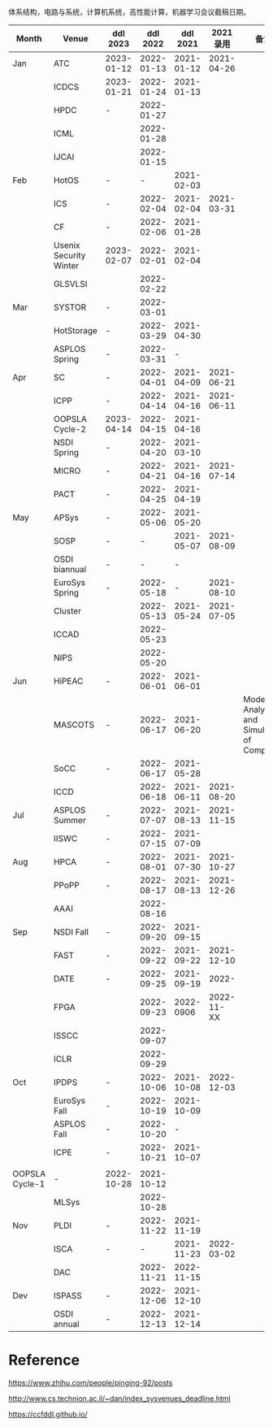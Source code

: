 体系结构，电路与系统，计算机系统，高性能计算，机器学习会议截稿日期。

| Month | Venue                  | ddl 2023                                                     | ddl 2022                                                     | ddl 2021                                                     | 2021 录用  | 备注                                            |
| ----- | ---------------------- | ------------------------------------------------------------ | ------------------------------------------------------------ | ------------------------------------------------------------ | ---------- | ----------------------------------------------- |
| Jan   | ATC                    | 2023-01-12 | 2022-01-13 | 2021-01-12 | 2021-04-26 |                                                 |
|       | ICDCS                  | 2023-01-21 | 2022-01-24 | 2021-01-13     |            |                                                 |
|       | HPDC                   | -                                                            | 2022-01-27  |                                                              |            |                                                 |
|       | ICML                   |                                                              | 2022-01-28                                                   |                                                              |            |                                                 |
|       | IJCAI                  |                                                              | 2022-01-15                                                   |                                                              |            |                                                 |
| Feb   | HotOS                  | -                                                            | -                                                            | 2021-02-03 |            |                                                 |
|       | ICS                    | -                                                            | 2022-02-04   | 2021-02-04      | 2021-03-31 |                                                 |
|       | CF                     | -                                                            | 2022-02-06 | 2021-01-28|            |                                                 |
|       | Usenix Security Winter | 2023-02-07 | 2022-02-01 | 2021-02-04 |            |                                                 |
|       | GLSVLSI                |                                                              | 2022-02-22                                                   |                                                              |            |                                                 |
| Mar   | SYSTOR                 | -                                                            | 2022-03-01 |       |            |                                                 |
|       | HotStorage             | -                                                            | 2022-03-29 | 2021-04-30 |            |                                                 |
|       | ASPLOS Spring          | -                                                            | 2022-03-31 | -                                                            |            |                                                 |
| Apr   | SC                     | -                                                            | 2022-04-01 | 2021-04-09 | 2021-06-21 |                                                 |
|       | ICPP                   | -                                                            | 2022-04-14 | 2021-04-16 | 2021-06-11 |                                                 |
|       | OOPSLA Cycle-2         | 2023-04-14 | 2022-04-15 | 2021-04-16 |            |                                                 |
|       | NSDI Spring            | -                                                            | 2022-04-20 | 2021-03-10 |            |                                                 |
|       | MICRO                  | -                                                            | 2022-04-21 | 2021-04-16 | 2021-07-14 |                                                 |
|       | PACT                   | -                                                            | 2022-04-25 | 2021-04-19       |            |                                                 |
| May   | APSys                  | -                                                            | 2022-05-06 | 2021-05-20 |            |                                                 |
|       | SOSP                   | -                                                            | -                                                            | 2021-05-07 | 2021-08-09 |                                                 |
|       | OSDI biannual          | -                                                            | -                                                            | -                                                            |            |                                                 |
|       | EuroSys Spring         | -                                                            | 2022-05-18    | -                                                            | 2021-08-10 |                                                 |
|       | Cluster                |                                                              | 2022-05-13                                                   | 2021-05-24                                                   | 2021-07-05 |                                                 |
|       | ICCAD                  |                                                              | 2022-05-23                                                   |                                                              |            |                                                 |
|       | NIPS                   |                                                              | 2022-05-20                                                   |                                                              |            |                                                 |
| Jun   | HiPEAC                 | -                                                            | 2022-06-01 | 2021-06-01 |            |                                                 |
|       | MASCOTS                | -                                                            | 2022-06-17 | 2021-06-20         |            | Modeling, Analysis, and  Simulation of Computer |
|       | SoCC                   | -                                                            | 2022-06-17                | 2021-05-28      |            |                                                 |
|       | ICCD                   |                                                              | 2022-06-18                                                   | 2021-06-11                                                   | 2021-08-20 |                                                 |
| Jul   | ASPLOS Summer          | -                                                            | 2022-07-07      | 2021-08-13 | 2021-11-15 |                                                 |
|       | IISWC                  | -                                                            | 2022-07-15  | 2021-07-09  |            |                                                 |
| Aug   | HPCA                   | -                                                            | 2022-08-01 | 2021-07-30 | 2021-10-27 |                                                 |
|       | PPoPP                  | -                                                            | 2022-08-17 | 2021-08-13 | 2021-12-26 |                                                 |
|       | AAAI                   |                                                              | 2022-08-16                                                   |                                                              |            |                                                 |
| Sep   | NSDI Fall              | -                                                            | 2022-09-20 | 2021-09-15 |            |                                                 |
|       | FAST                   | -                                                            | 2022-09-22 | 2021-09-22 | 2021-12-10 |                                                 |
|       | DATE                   | -                                                            | 2022-09-25                                                   | 2021-09-19                                                   | 2022-      |                                                 |
|       | FPGA                   |                                                              | 2022-09-23                                                   | 2022-0906                                                    | 2022-11-XX |                                                 |
|       | ISSCC                  |                                                              | 2022-09-07                                                   |                                                              |            |                                                 |
|       | ICLR                   |                                                              | 2022-09-29                                                   |                                                              |            |                                                 |
| Oct   | IPDPS                  | -                                                            | 2022-10-06 | 2021-10-08 | 2022-12-03 |                                                 |
|       | EuroSys Fall           | -                                                            | 2022-10-19     | 2021-10-09    |            |                                                 |
|       | ASPLOS Fall            | -                                                            | 2022-10-20       | -                                                            |            |                                                 |
|       | ICPE                   | -                                                            | 2022-10-21 | 2021-10-07   |            |                                                 |
|       | 
OOPSLA Cycle-1         | -                                                            | 2022-10-28 | 2021-10-12 |            |                                                 |
|       | MLSys                  |                                                              | 2022-10-28                                                   |                                                              |            |                                                 |
| Nov   | PLDI                   | -                                                            | 2022-11-22 | 2021-11-19 |            |                                                 |
|       | ISCA                   | -                                                            | -                                                            | 2021-11-23 | 2022-03-02 |                                                 |
|       | DAC                    |                                                              | 2022-11-21                                                   | 2022-11-15                                                   |            |                                                 |
| Dev   | ISPASS                 | -                                                            | 2022-12-06 | 2021-12-10  |            |                                                 |
|       | OSDI annual            | -                                                            | 2022-12-13 | 2021-12-14 |            |                                                 |

# Reference

https://www.zhihu.com/people/pinging-92/posts

http://www.cs.technion.ac.il/~dan/index_sysvenues_deadline.html

https://ccfddl.github.io/
